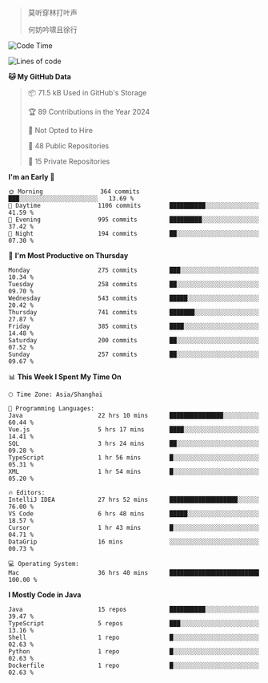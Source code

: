> 莫听穿林打叶声
> 
> 何妨吟啸且徐行

<!-- ![Github Stats](https://github-readme-stats.vercel.app/api?username=catch6&count_private=true&show_icons=true&theme=gruvbox) -->

<!-- ![Top Langs](https://github-readme-stats.vercel.app/api/top-langs/?username=catch6&layout=compact) -->

<!--START_SECTION:waka-->
![Code Time](http://img.shields.io/badge/Code%20Time-1%2C776%20hrs%2019%20mins-blue)

![Lines of code](https://img.shields.io/badge/From%20Hello%20World%20I%27ve%20Written-9.4%20million%20lines%20of%20code-blue)

**🐱 My GitHub Data** 

> 📦 71.5 kB Used in GitHub's Storage 
 > 
> 🏆 89 Contributions in the Year 2024
 > 
> 🚫 Not Opted to Hire
 > 
> 📜 48 Public Repositories 
 > 
> 🔑 15 Private Repositories 
 > 
**I'm an Early 🐤** 

```text
🌞 Morning                364 commits         ███░░░░░░░░░░░░░░░░░░░░░░   13.69 % 
🌆 Daytime                1106 commits        ██████████░░░░░░░░░░░░░░░   41.59 % 
🌃 Evening                995 commits         █████████░░░░░░░░░░░░░░░░   37.42 % 
🌙 Night                  194 commits         ██░░░░░░░░░░░░░░░░░░░░░░░   07.30 % 
```
📅 **I'm Most Productive on Thursday** 

```text
Monday                   275 commits         ███░░░░░░░░░░░░░░░░░░░░░░   10.34 % 
Tuesday                  258 commits         ██░░░░░░░░░░░░░░░░░░░░░░░   09.70 % 
Wednesday                543 commits         █████░░░░░░░░░░░░░░░░░░░░   20.42 % 
Thursday                 741 commits         ███████░░░░░░░░░░░░░░░░░░   27.87 % 
Friday                   385 commits         ████░░░░░░░░░░░░░░░░░░░░░   14.48 % 
Saturday                 200 commits         ██░░░░░░░░░░░░░░░░░░░░░░░   07.52 % 
Sunday                   257 commits         ██░░░░░░░░░░░░░░░░░░░░░░░   09.67 % 
```


📊 **This Week I Spent My Time On** 

```text
🕑︎ Time Zone: Asia/Shanghai

💬 Programming Languages: 
Java                     22 hrs 10 mins      ███████████████░░░░░░░░░░   60.44 % 
Vue.js                   5 hrs 17 mins       ████░░░░░░░░░░░░░░░░░░░░░   14.41 % 
SQL                      3 hrs 24 mins       ██░░░░░░░░░░░░░░░░░░░░░░░   09.28 % 
TypeScript               1 hr 56 mins        █░░░░░░░░░░░░░░░░░░░░░░░░   05.31 % 
XML                      1 hr 54 mins        █░░░░░░░░░░░░░░░░░░░░░░░░   05.20 % 

🔥 Editors: 
IntelliJ IDEA            27 hrs 52 mins      ███████████████████░░░░░░   76.00 % 
VS Code                  6 hrs 48 mins       █████░░░░░░░░░░░░░░░░░░░░   18.57 % 
Cursor                   1 hr 43 mins        █░░░░░░░░░░░░░░░░░░░░░░░░   04.71 % 
DataGrip                 16 mins             ░░░░░░░░░░░░░░░░░░░░░░░░░   00.73 % 

💻 Operating System: 
Mac                      36 hrs 40 mins      █████████████████████████   100.00 % 
```

**I Mostly Code in Java** 

```text
Java                     15 repos            ██████████░░░░░░░░░░░░░░░   39.47 % 
TypeScript               5 repos             ███░░░░░░░░░░░░░░░░░░░░░░   13.16 % 
Shell                    1 repo              █░░░░░░░░░░░░░░░░░░░░░░░░   02.63 % 
Python                   1 repo              █░░░░░░░░░░░░░░░░░░░░░░░░   02.63 % 
Dockerfile               1 repo              █░░░░░░░░░░░░░░░░░░░░░░░░   02.63 % 
```




<!--END_SECTION:waka-->
